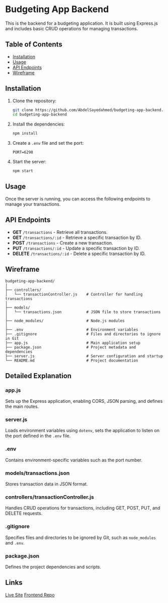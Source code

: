 # Budgeting App Backend

This is the backend for a budgeting application. It is built using Express.js and includes basic CRUD operations for managing transactions.

## Table of Contents

- [Installation](#installation)
- [Usage](#usage)
- [API Endpoints](#api-endpoints)
- [Wireframe](#wireframe)

## Installation

1. Clone the repository:

   ```bash
   git clone https://github.com/AbdelSayedahmed/budgeting-app-backend.git
   cd budgeting-app-backend
   ```

2. Install the dependencies:

   ```bash
   npm install
   ```

3. Create a `.env` file and set the port:

   ```
   PORT=6298
   ```

4. Start the server:
   ```bash
   npm start
   ```

## Usage

Once the server is running, you can access the following endpoints to manage your transactions.

## API Endpoints

- **GET** `/transactions` - Retrieve all transactions.
- **GET** `/transactions/:id` - Retrieve a specific transaction by ID.
- **POST** `/transactions` - Create a new transaction.
- **PUT** `/transactions/:id` - Update a specific transaction by ID.
- **DELETE** `/transactions/:id` - Delete a specific transaction by ID.

## Wireframe

```
budgeting-app-backend/
│
├── controllers/
│   └── transactionController.js    # Controller for handling transactions
│
├── models/
│   └── transactions.json           # JSON file to store transactions
│
├── node_modules/                   # Node.js modules
│
├── .env                            # Environment variables
├── .gitignore                      # Files and directories to ignore in Git
├── app.js                          # Main application setup
├── package.json                    # Project metadata and dependencies
├── server.js                       # Server configuration and startup
└── README.md                       # Project documentation
```

## Detailed Explanation

### app.js

Sets up the Express application, enabling CORS, JSON parsing, and defines the main routes.

### server.js

Loads environment variables using `dotenv`, sets the application to listen on the port defined in the `.env` file.

### .env

Contains environment-specific variables such as the port number.

### models/transactions.json

Stores transaction data in JSON format.

### controllers/transactionController.js

Handles CRUD operations for transactions, including GET, POST, PUT, and DELETE requests.

### .gitignore

Specifies files and directories to be ignored by Git, such as `node_modules` and `.env`.

### package.json

Defines the project dependencies and scripts.

## Links

[Live Site](https://budgetwise-demo.netlify.app/)
[Frontend Repo](https://github.com/AbdelSayedahmed/budgeting-app-frontend)
